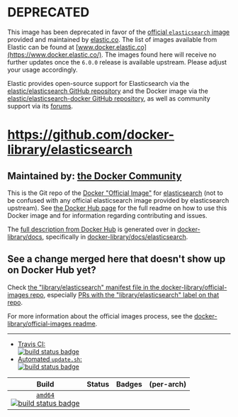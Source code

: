 # DEPRECATED

This image has been deprecated in favor of the [official `elasticsearch` image](https://www.elastic.co/guide/en/elasticsearch/reference/current/docker.html) provided and maintained by [elastic.co](https://www.elastic.co/). The list of images available from Elastic can be found at [www.docker.elastic.co](https://www.docker.elastic.co/). The images found here will receive no further updates once the `6.0.0` release is available upstream. Please adjust your usage accordingly.

Elastic provides open-source support for Elasticsearch via the [elastic/elasticsearch GitHub repository](https://github.com/elastic/elasticsearch) and the Docker image via the [elastic/elasticsearch-docker GitHub repository](https://github.com/elastic/elasticsearch-docker), as well as community support via its [forums](https://discuss.elastic.co/c/elasticsearch).

# https://github.com/docker-library/elasticsearch

## Maintained by: [the Docker Community](https://github.com/docker-library/elasticsearch)

This is the Git repo of the [Docker "Official Image"](https://docs.docker.com/docker-hub/official_repos/) for [elasticsearch](https://hub.docker.com/_/elasticsearch/) (not to be confused with any official elasticsearch image provided by elasticsearch upstream). See [the Docker Hub page](https://hub.docker.com/_/elasticsearch/) for the full readme on how to use this Docker image and for information regarding contributing and issues.

The [full description from Docker Hub](https://hub.docker.com/_/elasticsearch/) is generated over in [docker-library/docs](https://github.com/docker-library/docs), specifically in [docker-library/docs/elasticsearch](https://github.com/docker-library/docs/tree/master/elasticsearch).

## See a change merged here that doesn't show up on Docker Hub yet?

Check [the "library/elasticsearch" manifest file in the docker-library/official-images repo](https://github.com/docker-library/official-images/blob/master/library/elasticsearch), especially [PRs with the "library/elasticsearch" label on that repo](https://github.com/docker-library/official-images/labels/library%2Felasticsearch).

For more information about the official images process, see the [docker-library/official-images readme](https://github.com/docker-library/official-images/blob/master/README.md).

---

-	[Travis CI:  
	![build status badge](https://img.shields.io/travis/docker-library/elasticsearch/master.svg)](https://travis-ci.org/docker-library/elasticsearch/branches)
-	[Automated `update.sh`:  
	![build status badge](https://doi-janky.infosiftr.net/job/update.sh/job/elasticsearch/badge/icon)](https://doi-janky.infosiftr.net/job/update.sh/job/elasticsearch)

| Build | Status | Badges | (per-arch) |
|:-:|:-:|:-:|:-:|
| [`amd64`<br />![build status badge](https://doi-janky.infosiftr.net/job/multiarch/job/amd64/job/elasticsearch/badge/icon)](https://doi-janky.infosiftr.net/job/multiarch/job/amd64/job/elasticsearch) |

<!-- THIS FILE IS GENERATED BY https://github.com/docker-library/docs/blob/master/generate-repo-stub-readme.sh -->
